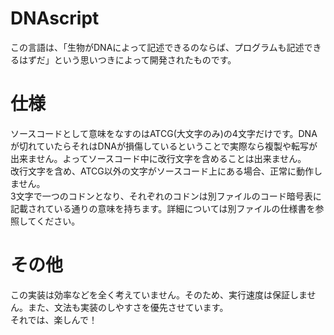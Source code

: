 # DNAscript
この言語は、「生物がDNAによって記述できるのならば、プログラムも記述できるはずだ」という思いつきによって開発されたものです。  
# 仕様
ソースコードとして意味をなすのはATCG(大文字のみ)の4文字だけです。DNAが切れていたらそれはDNAが損傷しているということで実際なら複製や転写が出来ません。よってソースコード中に改行文字を含めることは出来ません。  
改行文字を含め、ATCG以外の文字がソースコード上にある場合、正常に動作しません。  
3文字で一つのコドンとなり、それぞれのコドンは別ファイルのコード暗号表に記載されている通りの意味を持ちます。詳細については別ファイルの仕様書を参照してください。  
# その他
この実装は効率などを全く考えていません。そのため、実行速度は保証しません。また、文法も実装のしやすさを優先させています。  
それでは、楽しんで！  

